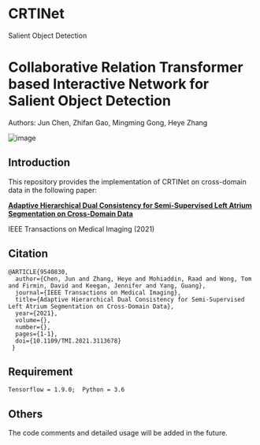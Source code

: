 # CRTINet
Salient Object Detection

# Collaborative Relation Transformer based Interactive Network for Salient Object Detection
Authors: Jun Chen, Zhifan Gao, Mingming Gong, Heye Zhang

![image](https://github.com/HIC-SYSU/CRTINet/blob/main/framework.jpg)

## Introduction
This repository provides the implementation of CRTINet on cross-domain data in the following paper:  

[**Adaptive Hierarchical Dual Consistency for Semi-Supervised Left Atrium Segmentation on Cross-Domain Data**](https://ieeexplore.ieee.org/document/9540830)  

IEEE Transactions on Medical Imaging (2021)

## Citation
```
@ARTICLE{9540830,
  author={Chen, Jun and Zhang, Heye and Mohiaddin, Raad and Wong, Tom and Firmin, David and Keegan, Jennifer and Yang, Guang},
  journal={IEEE Transactions on Medical Imaging}, 
  title={Adaptive Hierarchical Dual Consistency for Semi-Supervised Left Atrium Segmentation on Cross-Domain Data}, 
  year={2021},
  volume={},
  number={},
  pages={1-1},
  doi={10.1109/TMI.2021.3113678}
 }
```

## Requirement
```
Tensorflow = 1.9.0;  Python = 3.6
```
  
## Others
The code comments and detailed usage will be added in the future.
